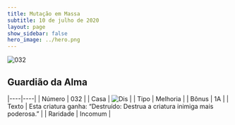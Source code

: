 ```yaml
---
title: Mutação em Massa
subtitle: 10 de julho de 2020
layout: page
show_sidebar: false
hero_image: ../hero.png
---
```


![032](https://cdn.keyforgegame.com/media/card_front/pt/479_032_3FV7G5QM947X_pt.png)

## Guardião da Alma

|----|----|
| Número | 032 |
| Casa | ![Dis](https://archonarcana.com/images/thumb/e/e8/Dis.png/22px-Dis.png "Dis") |
| Tipo | Melhoria |
| Bônus | 1A |
| Texto | Esta criatura ganha: “Destruído: Destrua a criatura inimiga mais poderosa.” |
| Raridade | Incomum |
